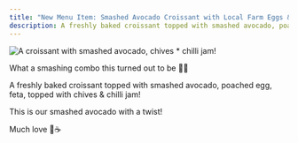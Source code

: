 ```yaml
---
title: "New Menu Item: Smashed Avocado Croissant with Local Farm Eggs & Chilli Jam"
description: A freshly baked croissant topped with smashed avocado, poached egg, feta, chives & chilli jam
---
```


![A croissant with smashed avocado, chives * chilli jam!](/assets/photos/smashed-avocado-chilli-jam-croissant.jpg)

What a smashing combo this turned out to be 🥐🥑

A freshly baked croissant topped with smashed avocado, poached egg, feta, topped with chives & chilli jam!

This is our smashed avocado with a twist!

Much love 🥑☕️
